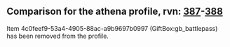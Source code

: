 ## Comparison for the athena profile, rvn: [387](https://github.com/PRO100KatYT/FortniteProfileRevisions/tree/main/profiles/athena/387%20athena.json)-[388](https://github.com/PRO100KatYT/FortniteProfileRevisions/tree/main/profiles/athena/388%20athena.json)

Item 4c0feef9-53a4-4905-88ac-a9b9697b0997 (GiftBox:gb_battlepass) has been removed from the profile.
<br><br>
